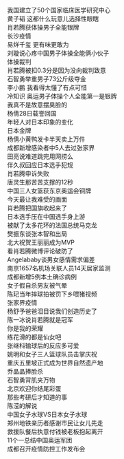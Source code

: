我国建立了50个国家临床医学研究中心  
黄子韬 这都什么玩意儿选择性眼瞎  
肖若腾获体操男子全能银牌  
长沙疫情  
易烊千玺 更有味更敢为  
刘璇说心疼中国男子体操全能俩小伙子  
体操裁判  
肖若腾被扣0.3分是因为没向裁判致意  
石智勇举重男子73公斤级夺金  
李小鹏 我看得太懂了有点可惜  
冷知识 奥运男子体操个人全能第一是银牌  
我真不是故意摆臭脸的  
杨倩28日载誉回国  
年轻人对日本印象的变化  
日本金牌  
杨倩小黄鸭发卡半天卖上万件  
成都新增感染者中5人去过张家界  
田亮说难道跳完用网捞么  
伴久叔回应日本选手犯规  
肖若腾申诉失败  
唐灵生那苦苦支撑的12秒  
中国三人女篮获东京奥运会铜牌  
今天最让我难受的画面  
肖若腾把国旗收起来了  
日本选手压在中国选手身上游  
被献了太多花环的法国总统马克龙  
樊振东谈张本智和出局  
北大祝贺王丽丽成为MVP  
看肖若腾微博评论破防了  
Angelababy谈男女感情需求偏差  
南京1657名机场关联人员14天居家监测  
成都新增5例本土确诊病例  
女子假自杀男友被气晕  
陈玘当年摔球拍被罚下乡喂猪视频  
张家界疫情  
杨舒予爸爸泪目说我们创造历史了  
陈一冰说肖若腾就是冠军  
你是我的荣耀  
练花滑的都是仙女吧  
张继科输球后的反应多可爱  
姚明和女子三人篮球队员击掌庆祝  
重庆五里坡正式成为世界自然遗产地  
乔晶晶捧脸杀  
石智勇背肌夹万物  
北京欢迎你结尾彩蛋  
那些考研后才知道的事  
陈滢的解说  
中国女子水球VS日本女子水球  
郑州地铁亲历者感谢市民让女儿先走  
救援队餐后执意付钱被老板抱起离开  
11个一总结中国奥运军团  
成都召开疫情防控工作发布会  

